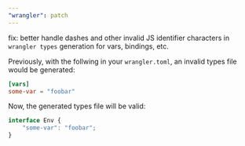 ```yaml
---
"wrangler": patch
---
```


fix: better handle dashes and other invalid JS identifier characters in `wrangler types` generation for vars, bindings, etc.

Previously, with the follwing in your `wrangler.toml`, an invalid types file would be generated:

```toml
[vars]
some-var = "foobar"
```

Now, the generated types file will be valid:

```typescript
interface Env {
	"some-var": "foobar";
}
```
